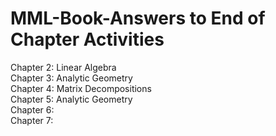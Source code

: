 # MML-Book-Answers to End of Chapter Activities

Chapter 2: Linear Algebra <br>
Chapter 3: Analytic Geometry <br>
Chapter 4: Matrix Decompositions <br>
Chapter 5: Analytic Geometry <br>
Chapter 6: <br>
Chapter 7: <br>

